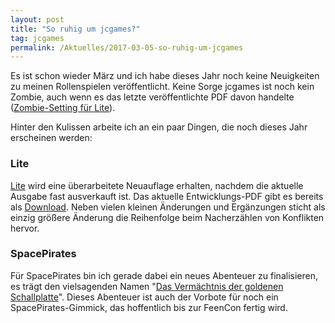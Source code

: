 ```yaml
---
layout: post
title: "So ruhig um jcgames?"
tag: jcgames
permalink: /Aktuelles/2017-03-05-so-ruhig-um-jcgames
---
```


Es ist schon wieder März und ich habe dieses Jahr noch keine Neuigkeiten zu meinen Rollenspielen veröffentlicht. Keine Sorge jcgames ist noch kein Zombie, auch wenn es das letzte veröffentlichte PDF davon handelte ([Zombie-Setting für Lite](https://lite.jcgames.de/Settings/Zombies)).

Hinter den Kulissen arbeite ich an ein paar Dingen, die noch dieses Jahr erscheinen werden:

### Lite

[Lite](https://lite.jcgames.de) wird eine überarbeitete Neuauflage erhalten, nachdem die aktuelle Ausgabe fast ausverkauft ist. Das aktuelle Entwicklungs-PDF gibt es bereits als [Download](https://lite.jcgames.de/Downloads). Neben vielen kleinen Änderungen und Ergänzungen sticht als einzig größere Änderung die Reihenfolge beim Nacherzählen von Konflikten hervor.

### SpacePirates

Für SpacePirates bin ich gerade dabei ein neues Abenteuer zu finalisieren, es trägt den vielsagenden Namen "[Das Vermächtnis der goldenen Schallplatte](https://jcgames.de/spacepirates/Abenteuer/Goldeneschallplatte)". Dieses Abenteuer ist auch der Vorbote für noch ein SpacePirates-Gimmick, das hoffentlich bis zur FeenCon fertig wird.


